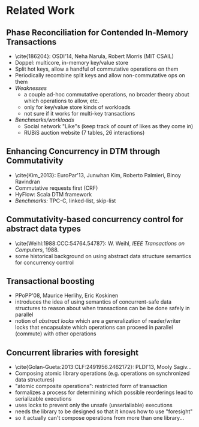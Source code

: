 # Related Work

## Phase Reconciliation for Contended In-Memory Transactions
- \cite{186204}: OSDI'14, Neha Narula, Robert Morris (MIT CSAIL)
- Doppel: multicore, in-memory key/value store
- Split hot keys, allow a handful of commutative operations on them
- Periodically recombine split keys and allow non-commutative ops on them
- *Weaknesses*
	- a couple ad-hoc commutative operations, no broader theory about which operations to allow, etc.
	- only for key/value store kinds of workloads
	- not sure if it works for multi-key transactions
- *Benchmarks/workloads*
	- Social network "Like"s (keep track of count of likes as they come in)
	- RUBiS auction website (7 tables, 26 interactions)

## Enhancing Concurrency in DTM through Commutativity 
- \cite{Kim_2013}: EuroPar'13, Junwhan Kim, Roberto Palmieri, Binoy Ravindran
- Commutative requests first (CRF)
- HyFlow: Scala DTM framework
- *Benchmarks:* TPC-C, linked-list, skip-list

## Commutativity-based concurrency control for abstract data types
- \cite{Weihl:1988:CCC:54764.54787}: W. Weihl, *IEEE Transactions on Computers*, 1988.
- some historical background on using abstract data structure semantics for concurrency control

## Transactional boosting
- PPoPP'08, Maurice Herlihy, Eric Koskinen
- introduces the idea of using semantics of concurrent-safe data structures to reason about when transactions can be be done safely in parallel
- notion of *abstract locks* which are a generalization of reader/writer locks that encapsulate which operations can proceed in parallel (commute) with other operations

## Concurrent libraries with foresight
- \cite{Golan-Gueta:2013:CLF:2491956.2462172}: PLDI'13, Mooly Sagiv...
- Composing atomic library operations (e.g. operations on synchronized data structures)
- "atomic composite operations": restricted form of transaction
- formalizes a process for determining which possible reorderings lead to serializable executions
- uses locks to prevent only the unsafe (unserialiable) executions
- needs the library to be designed so that it knows how to use "foresight"
- so it actually can't compose operations from more than one library...
